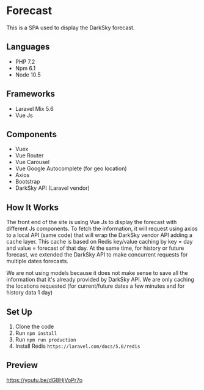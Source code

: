 # Forecast
This is a SPA used to display the DarkSky forecast.

## Languages
- PHP 7.2
- Npm 6.1
- Node 10.5

## Frameworks
- Laravel Mix 5.6
- Vue Js

## Components
- Vuex
- Vue Router
- Vue Carousel
- Vue Google Autocomplete (for geo location)
- Axios
- Bootstrap
- DarkSky API (Laravel vendor)

## How It Works
The front end of the site is using Vue Js to display 
the forecast with different Js components. 
To fetch the information, it will request using 
axios to a local API (same code) that will wrap the 
DarkSky vendor API adding a cache layer. This 
cache is based on Redis key/value caching by key = day 
and value = forecast of that day.
At the same time, for history or future forecast, we 
extended the DarkSky API to make concurrent requests 
for multiple dates forecasts.

We are not using models because it does not make 
sense to save all the information that it's 
already provided by DarkSky API. We are only caching the
locations requested (for current/future dates a few 
minutes and for history data 1 day)

## Set Up
1. Clone the code
2. Run `npm install`
3. Run `npm run production`
4. Install Redis `https://laravel.com/docs/5.6/redis`

  
## Preview

https://youtu.be/dG8HjVoPr7o